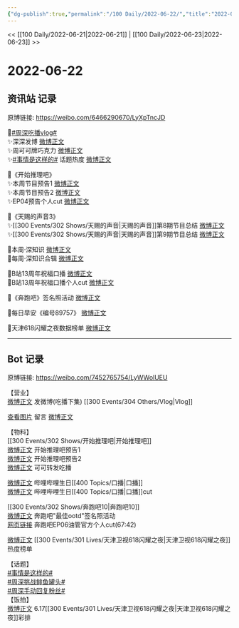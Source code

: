 ```yaml
---
{"dg-publish":true,"permalink":"/100 Daily/2022-06-22/","title":"2022-06-22","created":"2022-12-04T23:22:37.000+08:00","updated":"2023-04-11T12:48:33.070+08:00"}
---
```



<< [[100 Daily/2022-06-21\|2022-06-21]] | [[100 Daily/2022-06-23\|2022-06-23]] >>

# 2022-06-22

## 资讯站 记录

原博链接: https://weibo.com/6466290670/LyXpTncJD

🌟[#周深吃播vlog#](https://s.weibo.com/weibo?q=%23%E5%91%A8%E6%B7%B1%E5%90%83%E6%92%ADvlog%23)  
✨深深发博 [微博正文](https://m.weibo.cn/6466290670/4783254509193206)  
✨周可可牌巧克力 [微博正文](https://m.weibo.cn/6466290670/4783280077147747)  
✨[#事情是这样的#](https://s.weibo.com/weibo?q=%23%E4%BA%8B%E6%83%85%E6%98%AF%E8%BF%99%E6%A0%B7%E7%9A%84%23) 话题热度 [微博正文](https://m.weibo.cn/6466290670/4783279067368007)

🌟《开始推理吧》  
✨本周节目预告1 [微博正文](https://m.weibo.cn/6466290670/4783104797181483)  
✨本周节目预告2 [微博正文](https://m.weibo.cn/6466290670/4783105090523918)  
✨EP04预告个人cut [微博正文](https://m.weibo.cn/6466290670/4783110120015594)

🌟《天赐的声音3》  
✨[[300 Events/302 Shows/天赐的声音\|天赐的声音]]第8期节目总结 [微博正文](https://m.weibo.cn/6466290670/4783137530053128)  
✨[[300 Events/302 Shows/天赐的声音\|天赐的声音]]第9期节目总结 [微博正文](https://m.weibo.cn/6466290670/4783137538445307)

🌟本周·深知识 [微博正文](https://m.weibo.cn/6466290670/4783134313287871)  
🌟每周·深知识合辑 [微博正文](https://m.weibo.cn/6466290670/4783172242114427)

🌟B站13周年祝福口播 [微博正文](https://m.weibo.cn/6466290670/4783154194286831)  
🌟B站13周年祝福口播个人cut [微博正文](https://m.weibo.cn/6466290670/4783158677211533)

🌟《奔跑吧》签名照活动 [微博正文](https://m.weibo.cn/6466290670/4783155887739313)

🌟每日早安《编号89757》 [微博正文](https://m.weibo.cn/6466290670/4783096006184644)

🌟天津618闪耀之夜数据榜单 [微博正文](https://m.weibo.cn/6466290670/4783257290278912)

---
## Bot 记录

原博链接: https://weibo.com/7452765754/LyWWolUEU

【营业】  
[微博正文](https://m.weibo.cn/1736988591/4783252982465861) 发微博(吃播下集) [[300 Events/304 Others/Vlog\|Vlog]]

[查看图片](https://wx1.sinaimg.cn/large/0088n2Pggy1h3hf566pjkj30yi0flgmj.jpg) 留言 [微博正文](https://m.weibo.cn/1736988591/4782042494272661)

【物料】  
[[300 Events/302 Shows/开始推理吧\|开始推理吧]]  
[微博正文](https://m.weibo.cn/2162247381/4783099332265000) 开始推理吧预告1  
[微博正文](https://m.weibo.cn/2162247381/4783099780531972) 开始推理吧预告2  
[微博正文](https://m.weibo.cn/7736960489/4783271713706905) 可可转发吃播

[微博正文](https://m.weibo.cn/5245903632/4783121415536818) 哔哩哔哩生日[[400 Topics/口播\|口播]]  
[微博正文](https://m.weibo.cn/6466290670/4783158677211533) 哔哩哔哩生日[[400 Topics/口播\|口播]]cut

[[300 Events/302 Shows/奔跑吧10\|奔跑吧10]]  
[微博正文](https://m.weibo.cn/5242381821/4783123172955007) 奔跑吧"最佳ootd"签名照活动  
[网页链接](https://weibo.cn/sinaurl?u=https%3A%2F%2Fyoutu.be%2FWUavMNJONqg) 奔跑吧EP06油管官方个人cut(67:42)

[微博正文](https://m.weibo.cn/3960037780/4782466428569238) [[300 Events/301 Lives/天津卫视618闪耀之夜\|天津卫视618闪耀之夜]]热度榜单

【话题】  
[#事情是这样的#](https://s.weibo.com/weibo?q=%23%E4%BA%8B%E6%83%85%E6%98%AF%E8%BF%99%E6%A0%B7%E7%9A%84%23)  
[#周深挑战鲱鱼罐头#](https://s.weibo.com/weibo?q=%23%E5%91%A8%E6%B7%B1%E6%8C%91%E6%88%98%E9%B2%B1%E9%B1%BC%E7%BD%90%E5%A4%B4%23)  
[#周深手动回复粉丝#](https://s.weibo.com/weibo?q=%23%E5%91%A8%E6%B7%B1%E6%89%8B%E5%8A%A8%E5%9B%9E%E5%A4%8D%E7%B2%89%E4%B8%9D%23)  
【饭拍】  
[微博正文](https://m.weibo.cn/5122158435/4782965492286285) 6.17[[300 Events/301 Lives/天津卫视618闪耀之夜\|天津卫视618闪耀之夜]]彩排
